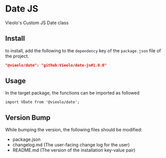 # Date JS
Vieolo's Custom JS Date class

## Install
to install, add the following to the `dependency` key of the `package.json` file of the project.

```json
"@vieolo/date": "github:Vieolo/date-js#1.0.0"
```

## Usage
In the target package, the functions can be imported as followed
```JS
import VDate from '@vieolo/date';
```

## Version Bump
While bumping the version, the following files should be modified:
- package.json
- changelog.md (The user-facing change log for the user)
- README.md (The version of the installation key-value pair)